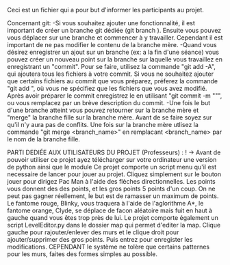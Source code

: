 Ceci est un fichier qui a pour but d'informer les participants au projet.

Concernant git:
	-Si vous souhaitez ajouter une fonctionnalité, il est important de créer un branche git dédiée (git branch <name>).
	Ensuite vous pouvez vous déplacer sur une branche et commencer à y travailler. Cependant il est important de ne pas modifier le contenu de la branche mère.
	-Quand vous désirez enregistrer un ajout sur un branche (ex: a la fin d'une séance) vous pouvez créer un nouveau point sur la branche sur laquelle vous travaillez en enregistrant un "commit".
	Pour se faire, utilisez la commande "git add -A", qui ajoutera tous les fichiers à votre commit. Si vous ne souhaitez ajouter que certains fichiers au commit que vous préparez, préferez la commande "git add <files>", où vous ne spécifiez que les fichiers que vous avez modifié.
	Après avoir préparer le commit enregistrez le en utilisant "git commit -m "<msg>"", ou vous remplacez <msg> par un brève description du commit.
	-Une fois le but d'une branche atteint vous pouvez retourner sur la branche mère et "merge" la branche fille sur la branche mère. Avant de se faire soyez sur qu'il n'y aura pas de conflits.
	Une fois sur la branche mère utlisez la commande "git merge <branch_name>" en remplacant <branch_name> par le nom de la branche fille.

PARTI DEDIÉE AUX UTILISATEURS DU PROJET (Professeurs) :
	! -> Avant de pouvoir utiliser ce projet ayez télécharger sur votre ordinateur une version de python ainsi que le module <pgzero>
	Ce projet comporte un script menu qu'il est necessaire de lancer pour jouer au projet. Cliquez simplement sur le bouton jouer pour dirigez Pac Man à l'aide des flèches directionnelles.
	Les points vous donnent des des points, et les gros points 5 points d'un coup. On ne peut pas gagner réellement, le but est de ramasser un maximum de points.
	Le fantome rouge, Blinky, vous traquera à l'aide de l'aglorithme A*, le fantome orange, Clyde, se déplace de facon aléatoire mais fuit en haut à gauche quand vous êtes trop près de lui.
	Le projet comporte également un script LevelEditor.py dans le dossier map qui permet d'editer la map. Clique gauche pour rajouter/enlever des murs et le clique droit pour ajouter/supprimer des gros points. Puis entrez <ENTRER> pour enregister les modifications.
	CEPENDANT le système ne tolère que certains patternes pour les murs, faites des formes simples au possible.